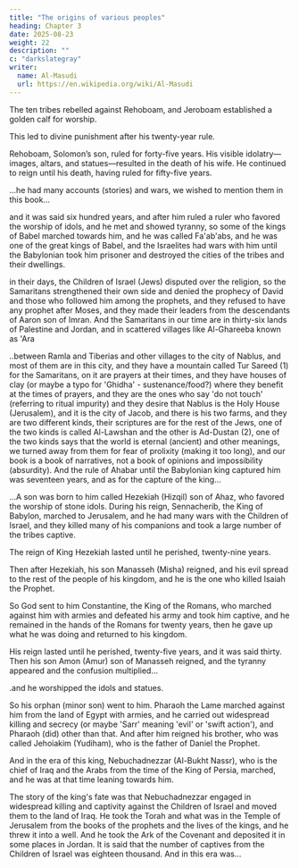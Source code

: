 ```yaml
---
title: "The origins of various peoples"
heading: Chapter 3
date: 2025-08-23
weight: 22
description: ""
c: "darkslategray"
writer:
  name: Al-Masudi 
  url: https://en.wikipedia.org/wiki/Al-Masudi
---
```



<!-- 113 -->

The ten tribes rebelled against Rehoboam, and Jeroboam established a golden calf for worship. 

This led to divine punishment after his twenty-year rule.

Rehoboam, Solomon’s son, ruled for forty-five years. His visible idolatry—images, altars, and statues—resulted in the death of his wife. He continued to reign until his death, having ruled for fifty-five years.


<!-- 114 -->

...he had many accounts (stories) and wars, we wished to mention them in this book...

and it was said six hundred years, and after him ruled a ruler who favored the worship of idols, and he met and showed tyranny, so some of the kings of Babel marched towards him, and he was called Fa'ab'abs, and he was one of the great kings of Babel, and the Israelites had wars with him until the Babylonian took him prisoner and destroyed the cities of the tribes and their dwellings.

 in their days, the Children of Israel (Jews) disputed over the religion, so the Samaritans strengthened their own side and denied the prophecy of David and those who followed him among the prophets, and they refused to have any prophet after Moses, and they made their leaders from the descendants of Aaron son of Imran. And the Samaritans in our time are in thirty-six lands of Palestine and Jordan, and in scattered villages like Al-Ghareeba known as 'Ara 

<!-- 115  -->

..between Ramla and Tiberias and other villages to the city of Nablus, and most of them are in this city, and they have a mountain called Tur Sareed (1) for the Samaritans, on it are prayers at their times, and they have houses of clay (or maybe a typo for 'Ghidha' - sustenance/food?) where they benefit at the times of prayers, and they are the ones who say 'do not touch' (referring to ritual impurity) and they desire that Nablus is the Holy House (Jerusalem), and it is the city of Jacob, and there is his two farms, and they are two different kinds, their scriptures are for the rest of the Jews, one of the two kinds is called Al-Lawshan and the other is Ad-Dustan (2), one of the two kinds says that the world is eternal (ancient) and other meanings, we turned away from them for fear of prolixity (making it too long), and our book is a book of narratives, not a book of opinions and impossibility (absurdity). And the rule of Ahabar until the Babylonian king captured him was seventeen years, and as for the capture of the king...

<!-- 116 -->

...A son was born to him called Hezekiah (Hizqil) son of Ahaz, who favored the worship of stone idols. During his reign, Sennacherib, the King of Babylon, marched to Jerusalem, and he had many wars with the Children of Israel, and they killed many of his companions and took a large number of the tribes captive. 

The reign of King Hezekiah lasted until he perished, twenty-nine years. 

Then after Hezekiah, his son Manasseh (Misha) reigned, and his evil spread to the rest of the people of his kingdom, and he is the one who killed Isaiah the Prophet. 

So God sent to him Constantine, the King of the Romans, who marched against him with armies and defeated his army and took him captive, and he remained in the hands of the Romans for twenty years, then he gave up what he was doing and returned to his kingdom. 

His reign lasted until he perished, twenty-five years, and it was said thirty. Then his son Amon (Amur) son of Manasseh reigned, and the tyranny appeared and the confusion multiplied...


<!-- 117  -->

.and he worshipped the idols and statues. 

So his orphan (minor son) went to him. Pharaoh the Lame marched against him from the land of Egypt with armies, and he carried out widespread killing and secrecy (or maybe 'Sarr' meaning 'evil' or 'swift action'), and Pharaoh (did) other than that. And after him reigned his brother, who was called Jehoiakim (Yudiham), who is the father of Daniel the Prophet. 

And in the era of this king, Nebuchadnezzar (Al-Bukht Nassr), who is the chief of Iraq and the Arabs from the time of the King of Persia, marched, and he was at that time leaning towards him.

 The story of the king's fate was that Nebuchadnezzar engaged in widespread killing and captivity against the Children of Israel and moved them to the land of Iraq. He took the Torah and what was in the Temple of Jerusalem from the books of the prophets and the lives of the kings, and he threw it into a well. And he took the Ark of the Covenant and deposited it in some places in Jordan. It is said that the number of captives from the Children of Israel was eighteen thousand. And in this era was...

